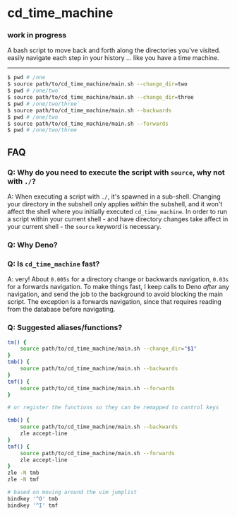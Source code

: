 # cd_time_machine

### work in progress

A bash script to move back and forth along the directories you've visited. easily navigate each step in your history ...
like you have a time machine.

---

```bash
$ pwd # /one
$ source path/to/cd_time_machine/main.sh --change_dir=two
$ pwd # /one/two`
$ source path/to/cd_time_machine/main.sh --change_dir=three
$ pwd # /one/two/three`
$ source path/to/cd_time_machine/main.sh --backwards
$ pwd # /one/two
$ source path/to/cd_time_machine/main.sh --forwards
$ pwd # /one/two/three
```

## FAQ

### Q: Why do you need to execute the script with `source`, why not with `./`?

A: When executing a script with `./`, it's spawned in a sub-shell. Changing your directory in the subshell only applies
_within_ the subshell, and it won't affect the shell where you initially executed `cd_time_machine`. In order to run a
script within your current shell - and have directory changes take affect in your current shell - the `source` keyword
is necessary.

### Q: Why Deno?

### Q: Is `cd_time_machine` fast?

A: very! About `0.005s` for a directory change or backwards navigation, `0.03s` for a forwards navigation. To make
things fast, I keep calls to Deno _after_ any navigation, and send the job to the background to avoid blocking the main
script. The exception is a forwards navigation, since that requires reading from the database before navigating.

### Q: Suggested aliases/functions?

```bash
tm() {
    source path/to/cd_time_machine/main.sh --change_dir="$1"
}
tmb() {
    source path/to/cd_time_machine/main.sh --backwards
}
tmf() {
    source path/to/cd_time_machine/main.sh --forwards
}

# or register the functions so they can be remapped to control keys

tmb() {
    source path/to/cd_time_machine/main.sh --backwards
    zle accept-line
}
tmf() {
    source path/to/cd_time_machine/main.sh --forwards
    zle accept-line
}
zle -N tmb
zle -N tmf

# based on moving around the vim jumplist
bindkey '^O' tmb
bindkey '^I' tmf
```
